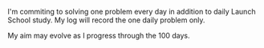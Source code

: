 I'm commiting to solving one problem every day in addition to daily Launch School study. My log will record the one daily problem only.

My aim may evolve as I progress through the 100 days. 
